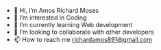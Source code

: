 - 👋 Hi, I’m Amos Richard Moses
- 👀 I’m interested in Coding
- 🌱 I’m currently learning Web development
- 💞️ I’m looking to collaborate with other developers
- 📫 How to reach me richardamos891@gmail.com

<!---
Amosrichard/Amosrichard is a ✨ special ✨ repository because its `README.md` (this file) appears on your GitHub profile.
You can click the Preview link to take a look at your changes.
--->
